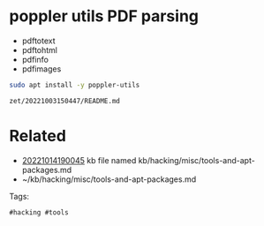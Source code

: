 # poppler utils PDF parsing

- pdftotext
- pdftohtml
- pdfinfo
- pdfimages

```bash
sudo apt install -y poppler-utils
```

` zet/20221003150447/README.md `

# Related

- [20221014190045](/zet/20221014190045/README.md) kb file named kb/hacking/misc/tools-and-apt-packages.md
- ~/kb/hacking/misc/tools-and-apt-packages.md

Tags:

    #hacking #tools 
